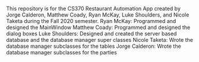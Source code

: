 This repository is for the CS370 Restaurant Automation App created by Jorge Calderon, Matthew Coady, Ryan McKay, Luke Shoulders, and Nicole Taketa during the Fall 2020 semester.
Ryan McKay: Programmed and designed the MainWindow
Matthew Coady: Programmed and designed the dialog boxes
Luke Shoulders: Designed and created the server based database and the database manager super classes
Nicole Taketa: Wrote the database manager subclasses for the tables
Jorge Calderon: Wrote the database manager subclasses for the parties
